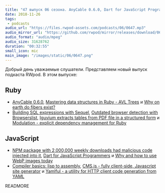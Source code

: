 ```yaml
---
title: "47 выпуск 06 сезона. AnyCable 0.6.0, Dart for JavaScript Programmers, Iguvium, Modulation, CMS.js и прочее"
date: 2018-11-26
tags:
 - podcasts
audio_url: "https://files.rwpod-assets.com/podcasts/06/0647.mp3"
audio_mirror_url: "https://github.com/rwpod/mirror/releases/download/06.47/0647.mp3"
audio_format: "audio/mpeg"
audio_size: 31628762
duration: "00:32:55"
small_icon: mic
main_image: "/images/static/06/0647.png"
---
```


Добрый день уважаемые слушатели. Представляем новый выпуск подкаста RWpod. В этом выпуске:

## Ruby

 - [AnyCable 0.6.0](https://github.com/anycable/anycable/releases/tag/v0.6.0), [Mastering data structures in Ruby - AVL Trees](https://medium.com/amiralles/mastering-data-structures-in-ruby-avl-trees-6206bf2035e0) и [Why on earth do fibers exist?](https://thesmartnik.com/why-on-earth-do-fibers-exist.html)
 - [Building SQL expressions with Sequel](https://bits.citrusbyte.com/building-sql-expressions-with-sequel/), [Outdated browser detection with Browserslist](https://dev.to/amplifr/outdated-browser-detection-with-browserslist-10co), [Iguvium extracts tables from PDF file in a structured form](https://github.com/adworse/iguvium) и [Modulation - explicit dependency management for Ruby](https://github.com/ciconia/modulation)

## JavaScript

 - [NPM package with 2,000,000 weekly downloads had malicious code injected into it](https://github.com/dominictarr/event-stream/issues/116), [Dart for JavaScript Programmers](https://medium.com/flutter-community/dart-for-javascript-programmers-24c905aadf6) и [Why and how to use WebP images today](https://bitsofco.de/why-and-how-to-use-webp-images-today/)
 - [Compiler basics: lisp to assembly](http://notes.eatonphil.com/compiler-basics-lisp-to-assembly.html), [CMS.js - fully client-side, Javascript site generator](http://chrisdiana.github.io/cms.js/) и [Yamlful - a utility for HTTP client code generation from YAML](https://github.com/galvez/yamlful)

READMORE
